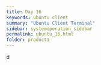 ```yaml
---
title: Day 16
keywords: ubuntu client
summary: "Ubuntu Client Terminal"
sidebar: systemoperation_sidebar
permalink: ubuntu_16.html
folder: product1
---
```


d
